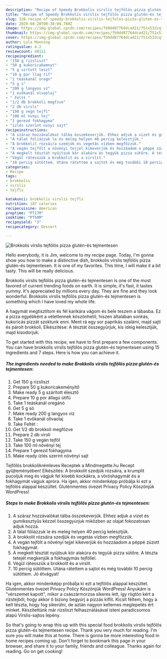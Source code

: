 ```yaml
---
description: "Recipe of Speedy Brokkolis virslis tejfölös pizza glutén-és tejmentesen"
title: "Recipe of Speedy Brokkolis virslis tejfölös pizza glutén-és tejmentesen"
slug: 328-recipe-of-speedy-brokkolis-virslis-tejfolos-pizza-gluten-es-tejmentesen
date: 2020-08-20T00:38:04.788Z
image: https://img-global.cpcdn.com/recipes/fb9dd87764dcad21/751x532cq70/brokkolis-virslis-tejfolos-pizza-gluten-es-tejmentesen-recept-foto.jpg
thumbnail: https://img-global.cpcdn.com/recipes/fb9dd87764dcad21/751x532cq70/brokkolis-virslis-tejfolos-pizza-gluten-es-tejmentesen-recept-foto.jpg
cover: https://img-global.cpcdn.com/recipes/fb9dd87764dcad21/751x532cq70/brokkolis-virslis-tejfolos-pizza-gluten-es-tejmentesen-recept-foto.jpg
author: Lola Manning
ratingvalue: 4.2
reviewcount: 48111
recipeingredient:
- "150 g rizsliszt"
- "50 g kukoricakemnyt"
- "5 g szrtott leszt"
- "10 g por llag tif"
- "1 teáskanál oregn"
- "5 g s"
- "200 g langyos vz"
- "1 evőkanál olvaolaj"
- " Feltt "
- "1/2 db brokkoli megfzve"
- "2 db virsli"
- "150 g vegn tejfl"
- "100 ml nvnyi tej"
- "1 gerezd fokhagyma"
- "ízlés szerint nvnyi sajt"
recipeinstructions:
- "A száraz hozzávalókat tálba összekeverjük. Ehhez adjuk a vizet és gumikesztyűs kézzel összegyúrjuk miközben az olajat fokozatosan adjuk hozzá."
- "A tálat fóliázzuk le és meleg helyen 40 percig kelesztjük."
- "A brokkolit rózsáira szedjük és vegetás vízben megfőzzük."
- "A vegán tejfölt a növényi tejjel kikeverjük és hozzáadom a péppé zúzott fokhagymát."
- "A megkelt tésztát nyújtsuk kör alakúra és tegyük pizza sütőre. A tészta tetejét megkenjük a fokhagymás tejföllel."
- "Végül rátesszük a brokkolit és a virslit."
- "10 percig sütöttem. Utána rátettem a sajtot és még további 10 percig sütöttem. Jó étvágyat!"
categories:
- Recipe
tags:
- brokkolis
- virslis
- tejfls

katakunci: brokkolis virslis tejfls 
nutrition: 187 calories
recipecuisine: American
preptime: "PT17M"
cooktime: "PT58M"
recipeyield: "3"
recipecategory: Dessert

---
```



![Brokkolis virslis tejfölös pizza glutén-és tejmentesen](https://img-global.cpcdn.com/recipes/fb9dd87764dcad21/751x532cq70/brokkolis-virslis-tejfolos-pizza-gluten-es-tejmentesen-recept-foto.jpg)

Hello everybody, it is Jim, welcome to my recipe page. Today, I'm gonna show you how to make a distinctive dish, brokkolis virslis tejfölös pizza glutén-és tejmentesen. It is one of my favorites. This time, I will make it a bit tasty. This will be really delicious.

Brokkolis virslis tejfölös pizza glutén-és tejmentesen is one of the most favored of current trending foods on earth. It is simple, it's fast, it tastes yummy. It's appreciated by millions every day. They are fine and they look wonderful. Brokkolis virslis tejfölös pizza glutén-és tejmentesen is something which I have loved my whole life.

A hagymát megtisztítom és fél karikára vágom és bele teszem a lábasba. Ez a pizza egyébként a véletlennek köszönhető, hiszen általában sonkás, kukoricás pizzát szoktunk enni. Ment rá egy sor paprikás szalámi, majd sajti és párolt brokkoli. Elkészítése: A tésztát összegyúrjuk, kis ideig kelesztjük, majd kisodorjuk.


To get started with this recipe, we have to first prepare a few components. You can have brokkolis virslis tejfölös pizza glutén-és tejmentesen using 15 ingredients and 7 steps. Here is how you can achieve it.

<!--inarticleads1-->

##### The ingredients needed to make Brokkolis virslis tejfölös pizza glutén-és tejmentesen:

1. Get 150 g rizsliszt
1. Prepare 50 g kukoricakeményítő
1. Make ready 5 g szárított élesztő
1. Prepare 10 g por állagú útifű
1. Take 1 teáskanál oregánó
1. Get 5 g só
1. Make ready 200 g langyos víz
1. Take 1 evőkanál olívaolaj
1. Take  Feltét :
1. Get 1/2 db brokkoli megfőzve
1. Prepare 2 db virsli
1. Take 150 g vegán tejföl
1. Take 100 ml növényi tej
1. Prepare 1 gerezd fokhagyma
1. Make ready ízlés szerint növényi sajt


Tejfölös brokkolikrémleves Receptek a Mindmegette.hu Recept gyűjteményében! Elkészítés: A brokkolit szedjük rózsáira, a krumplit pucoljuk meg és vágjuk fel kisebb kockákra, a vöröshagymát és a fokhagymát vágjuk apróra. Ha igen, akkor mindenképp próbálja ki ezt a tejfölös alappal készültet. Gluténmentes övezet Privacy Policy Köszönjük WordPress! 

<!--inarticleads2-->

##### Steps to make Brokkolis virslis tejfölös pizza glutén-és tejmentesen:

1. A száraz hozzávalókat tálba összekeverjük. Ehhez adjuk a vizet és gumikesztyűs kézzel összegyúrjuk miközben az olajat fokozatosan adjuk hozzá.
1. A tálat fóliázzuk le és meleg helyen 40 percig kelesztjük.
1. A brokkolit rózsáira szedjük és vegetás vízben megfőzzük.
1. A vegán tejfölt a növényi tejjel kikeverjük és hozzáadom a péppé zúzott fokhagymát.
1. A megkelt tésztát nyújtsuk kör alakúra és tegyük pizza sütőre. A tészta tetejét megkenjük a fokhagymás tejföllel.
1. Végül rátesszük a brokkolit és a virslit.
1. 10 percig sütöttem. Utána rátettem a sajtot és még további 10 percig sütöttem. Jó étvágyat!


Ha igen, akkor mindenképp próbálja ki ezt a tejfölös alappal készültet. Gluténmentes övezet Privacy Policy Köszönjük WordPress! Anyukám is &#34;vérszemet kapott&#34;, mikor a császármorzsa sikeres lett, így rögtön kért a rizstejből, hogy akkor ő bizony begyúrj a pizzás kiflit. Kicsit féltem, hogy a kelt tészta, hogy fog sikerülni, de aztán nagyon kellemes meglepetés ért minket. Készítettünk már rizsliszt felhasználásával isteni paradicsomos alapú Virslis-sajtos lepény. 

So that's going to wrap this up with this special food brokkolis virslis tejfölös pizza glutén-és tejmentesen recipe. Thank you very much for reading. I'm sure you will make this at home. There is gonna be more interesting food in home recipes coming up. Don't forget to bookmark this page in your browser, and share it to your family, friends and colleague. Thanks again for reading. Go on get cooking!
